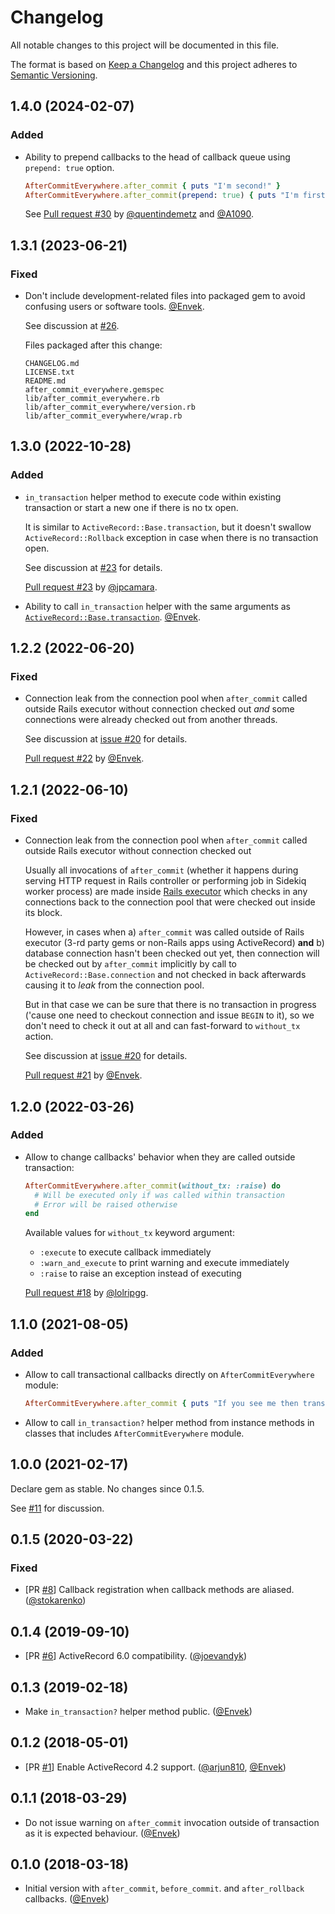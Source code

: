 # Changelog
All notable changes to this project will be documented in this file.

The format is based on [Keep a Changelog](http://keepachangelog.com/en/1.0.0/)
and this project adheres to [Semantic Versioning](http://semver.org/spec/v2.0.0.html).

## 1.4.0 (2024-02-07)

### Added

 - Ability to prepend callbacks to the head of callback queue using `prepend: true` option.

   ```ruby
   AfterCommitEverywhere.after_commit { puts "I'm second!" }
   AfterCommitEverywhere.after_commit(prepend: true) { puts "I'm first!" }
   ```

   See [Pull request #30](https://github.com/Envek/after_commit_everywhere/pull/30) by [@quentindemetz][] and [@A1090][].

## 1.3.1 (2023-06-21)

### Fixed

- Don't include development-related files into packaged gem to avoid confusing users or software tools. [@Envek][].

  See discussion at [#26](https://github.com/Envek/after_commit_everywhere/issues/26).

  Files packaged after this change:

      CHANGELOG.md
      LICENSE.txt
      README.md
      after_commit_everywhere.gemspec
      lib/after_commit_everywhere.rb
      lib/after_commit_everywhere/version.rb
      lib/after_commit_everywhere/wrap.rb

## 1.3.0 (2022-10-28)

### Added

- `in_transaction` helper method to execute code within existing transaction or start a new one if there is no tx open.

  It is similar to `ActiveRecord::Base.transaction`, but it doesn't swallow `ActiveRecord::Rollback` exception in case when there is no transaction open.

  See discussion at [#23](https://github.com/Envek/after_commit_everywhere/pull/23) for details.

  [Pull request #23](https://github.com/Envek/after_commit_everywhere/pull/23) by [@jpcamara][].

- Ability to call `in_transaction` helper with the same arguments as [`ActiveRecord::Base.transaction`](https://api.rubyonrails.org/classes/ActiveRecord/ConnectionAdapters/DatabaseStatements.html#method-i-transaction). [@Envek][].

## 1.2.2 (2022-06-20)

### Fixed

- Connection leak from the connection pool when `after_commit` called outside Rails executor without connection checked out *and* some connections were already checked out from another threads.

  See discussion at [issue #20](https://github.com/Envek/after_commit_everywhere/issues/20) for details.

  [Pull request #22](https://github.com/Envek/after_commit_everywhere/pull/22) by [@Envek][].

## 1.2.1 (2022-06-10)

### Fixed

- Connection leak from the connection pool when `after_commit` called outside Rails executor without connection checked out

  Usually all invocations of `after_commit` (whether it happens during serving HTTP request in Rails controller or performing job in Sidekiq worker process) are made inside [Rails executor](https://guides.rubyonrails.org/threading_and_code_execution.html#executor) which checks in any connections back to the connection pool that were checked out inside its block.

  However, in cases when a) `after_commit` was called outside of Rails executor (3-rd party gems or non-Rails apps using ActiveRecord) **and** b) database connection hasn't been checked out yet, then connection will be checked out by `after_commit` implicitly by call to `ActiveRecord::Base.connection` and not checked in back afterwards causing it to _leak_ from the connection pool.

  But in that case we can be sure that there is no transaction in progress ('cause one need to checkout connection and issue `BEGIN` to it), so we don't need to check it out at all and can fast-forward to `without_tx` action.

  See discussion at [issue #20](https://github.com/Envek/after_commit_everywhere/issues/20) for details.

  [Pull request #21](https://github.com/Envek/after_commit_everywhere/pull/21) by [@Envek][].

## 1.2.0 (2022-03-26)

### Added

- Allow to change callbacks' behavior when they are called outside transaction:

  ```ruby
  AfterCommitEverywhere.after_commit(without_tx: :raise) do
    # Will be executed only if was called within transaction
    # Error will be raised otherwise
  end
  ```

  Available values for `without_tx` keyword argument:
   - `:execute` to execute callback immediately
   - `:warn_and_execute` to print warning and execute immediately
   - `:raise` to raise an exception instead of executing

  [Pull request #18](https://github.com/Envek/after_commit_everywhere/pull/18) by [@lolripgg][].

## 1.1.0 (2021-08-05)

### Added

- Allow to call transactional callbacks directly on `AfterCommitEverywhere` module:

  ```ruby
  AfterCommitEverywhere.after_commit { puts "If you see me then transaction has been successfully commited!" }
  ```

- Allow to call `in_transaction?` helper method from instance methods in classes that includes `AfterCommitEverywhere` module.

## 1.0.0 (2021-02-17)

Declare gem as stable. No changes since 0.1.5.

See [#11](https://github.com/Envek/after_commit_everywhere/issues/11) for discussion.

## 0.1.5 (2020-03-22)

### Fixed

- [PR [#8](https://github.com/Envek/after_commit_everywhere/pull/8)] Callback registration when callback methods are aliased. ([@stokarenko])

## 0.1.4 (2019-09-10)

- [PR [#6](https://github.com/Envek/after_commit_everywhere/pull/6)] ActiveRecord 6.0 compatibility. ([@joevandyk])

## 0.1.3 (2019-02-18)

- Make `in_transaction?` helper method public. ([@Envek])

## 0.1.2 (2018-05-01)

- [PR [#1](https://github.com/Envek/after_commit_everywhere/pull/1)] Enable ActiveRecord 4.2 support. ([@arjun810], [@Envek])

## 0.1.1 (2018-03-29)

- Do not issue warning on `after_commit` invocation outside of transaction as it is expected behaviour. ([@Envek])

## 0.1.0 (2018-03-18)

- Initial version with `after_commit`, `before_commit`. and `after_rollback` callbacks. ([@Envek])

[@Envek]: https://github.com/Envek "Andrey Novikov"
[@arjun810]: https://github.com/arjun810 "Arjun Singh" 
[@joevandyk]: https://github.com/joevandyk "Joe Van Dyk"
[@stokarenko]: https://github.com/stokarenko "Sergey Tokarenko"
[@lolripgg]: https://github.com/lolripgg "James Brewer"
[@jpcamara]: https://github.com/jpcamara "JP Camara"
[@quentindemetz]: https://github.com/quentindemetz "Quentin de Metz"
[@A1090]: https://github.com/A1090 "Tabac Andreina"
